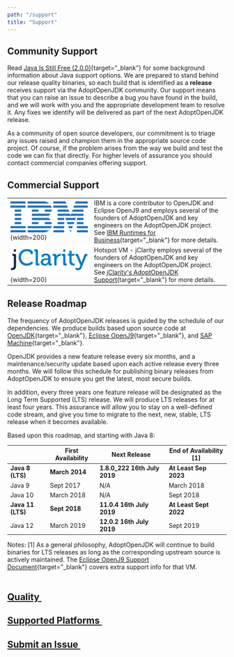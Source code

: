 ```yaml
---
path: "/support"
title: "Support"
---
```

## Community Support
Read [Java Is Still Free (2.0.0)](https://medium.com/@javachampions/java-is-still-free-2-0-0-6b9aa8d6d244){target="_blank"} for some background information about Java support options. We are prepared to stand behind our release quality binaries, so each build that is identified as a **release** receives support via the AdoptOpenJDK community. Our support means that you can raise an issue to describe a bug you have found in the build, and we will work with you and the appropriate development team to resolve it. Any fixes we identify will be delivered as part of the next AdoptOpenJDK release.

As a community of open source developers, our commitment is to triage any issues raised and champion them in the appropriate source code project. Of course, if the problem arises from the way we build and test the code we can fix that directly. For higher levels of assurance you should contact commercial companies offering support.

## Commercial Support

<div class="commercial-support">

|||
|--- |--- |
|![IBM logo](/images/ibm.svg){width=200}|IBM is a core contributor to OpenJDK and Eclipse OpenJ9 and employs several of the founders of AdoptOpenJDK and key engineers on the AdoptOpenJDK project. See [IBM Runtimes for Business](https://www.ibm.com/cloud/support-for-runtimes){target="_blank"} for more details.|
|![jClarity logo](/images/jclarity.png){width=200}|Hotspot VM - jClarity employs several of the founders of AdoptOpenJDK and key engineers on the AdoptOpenJDK project. See [jClarity's AdoptOpenJDK Support](https://www.jclarity.com/adoptopenjdk-support/){target="_blank"} for more details.|

</div>

## Release Roadmap
The frequency of AdoptOpenJDK releases is guided by the schedule of our dependencies. We produce builds based upon source code at [OpenJDK](https://openjdk.java.net/){target="_blank"}, [Eclipse OpenJ9](https://www.eclipse.org/openj9/){target="_blank"}, and [SAP Machine](https://sap.github.io/SapMachine/){target="_blank"}.

OpenJDK provides a new feature release every six months, and a maintenance/security update based upon each active release every three months. We will follow this schedule for publishing binary releases from AdoptOpenJDK to ensure you get the latest, most secure builds.

In addition, every three years one feature release will be designated as the Long Term Supported (LTS) release. We will produce LTS releases for at least four years. This assurance will allow you to stay on a well-defined code stream, and give you time to migrate to the next, new, stable, LTS release when it becomes available.

Based upon this roadmap, and starting with Java 8:

||First Availability|Next Release|End of Availability [1]|
|--- |--- |--- |--- |
|**Java 8 (LTS)**|**March 2014**|**1.8.0_222 16th July 2019**|**At Least Sep 2023**|
|Java 9|Sept 2017|N/A|March 2018|
|Java 10|March 2018|N/A|Sept 2018|
|**Java 11 (LTS)**|**Sept 2018**|**11.0.4 16th July 2019**|**At Least Sept 2022**|
|Java 12|March 2019|**12.0.2 16th July 2019**|Sept 2019|

Notes:
[1] As a general philosophy, AdoptOpenJDK will continue to build binaries for LTS releases as long as the corresponding upstream source is actively maintained. The [Eclipse OpenJ9 Support Document](https://www.eclipse.org/openj9/docs/openj9_support/){target="_blank"} covers extra support info for that VM.

<div class="home-links" style="margin-top: 3rem;">
  <a href="./quality" class="no-underline home-links">
    <h2 class="inline-block zero-margin">Quality&nbsp;<i class="fa fa-arrow-circle-o-right" aria-hidden="true"></i></h2>
  </a>
  <a href="./supported-platforms" class="no-underline home-links">
    <h2 class="inline-block zero-margin">Supported Platforms&nbsp;<i class="fa fa-arrow-circle-o-right" aria-hidden="true"></i></h2>
  </a>
  <a href="https://github.com/AdoptOpenJDK/openjdk-build/issues" class="no-underline home-links" target="_blank">
    <h2 class="inline-block zero-margin">Submit an Issue&nbsp;<i class="fa fa-arrow-circle-o-right" aria-hidden="true"></i></h2>
  </a>
</div>
